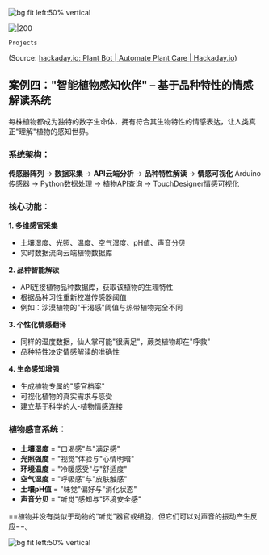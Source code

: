 ![bg fit left:50% vertical](https://i.imgur.com/Wjf0Ua0.webp)


![|200](https://cdn.hackaday.io/images/resize/600x600/5303561691925658617.jpg)
```
Projects
```
(Source: [hackaday.io: Plant Bot | Automate Plant Care | Hackaday.io](https://hackaday.io/project/185123-plant-bot-automate-plant-care))




## 案例四："智能植物感知伙伴" – 基于品种特性的情感解读系统


每株植物都成为独特的数字生命体，拥有符合其生物特性的情感表达，让人类真正"理解"植物的感知世界。


### 系统架构：
**传感器阵列** → **数据采集** → **API云端分析** → **品种特性解读** → **情感可视化**
Arduino传感器 → Python数据处理 → 植物API查询 → TouchDesigner情感可视化
### 核心功能：

**1. 多维感官采集**
- 土壤湿度、光照、温度、空气湿度、pH值、声音分贝
- 实时数据流向云端植物数据库

**2. 品种智能解读**
- API连接植物品种数据库，获取该植物的生理特性
- 根据品种习性重新校准传感器阈值
- 例如：沙漠植物的"干渴感"阈值与热带植物完全不同

**3. 个性化情感翻译**
- 同样的湿度数据，仙人掌可能"很满足"，蕨类植物却在"呼救"
- 品种特性决定情感解读的准确性

**4. 生命感知增强**
- 生成植物专属的"感官档案"
- 可视化植物的真实需求与感受
- 建立基于科学的人-植物情感连接

### 植物感官系统：

- **土壤湿度** = "口渴感"与"满足感"
- **光照强度** = "视觉"体验与"心情明暗"
- **环境温度** = "冷暖感受"与"舒适度"
- **空气湿度** = "呼吸感"与"皮肤触感"
- **土壤pH值** = "味觉"偏好与"消化状态"
- **声音分贝** = "听觉"感知与"环境安全感"




==植物并没有类似于动物的“听觉”器官或细胞，但它们可以对声音的振动产生反应==。



![bg fit left:50% vertical](https://i.imgur.com/YrQPFV1.webp)

